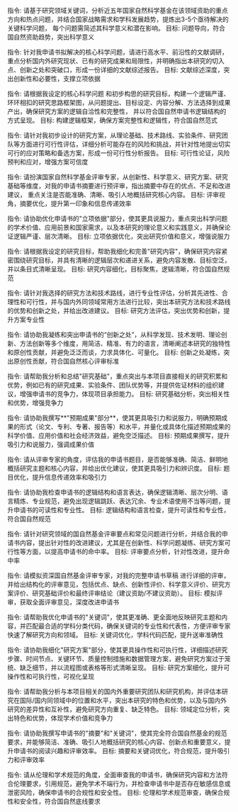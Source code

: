 指令: 请基于研究领域关键词，分析近五年国家自然科学基金在该领域资助的重点方向和热点问题，并结合国家战略需求和学科发展趋势，提炼出3-5个亟待解决的关键科学问题，
每个问题需简述其科学意义和潜在影响。
目标: 问题导向，符合国自然资助趋势，突出科学意义

指令: 针对我申请书拟解决的核心科学问题，请进行高水平、前沿性的文献调研，重点分析国内外研究现状、已有的研究成果和局限性，并明确指出本研究的切入点、创新之处和突破口，形成一份详细的文献综述报告。
目标: 文献综述深度，突出创新性和必要性，支撑立项依据

指令: 请根据我设定的核心科学问题 和初步构思的研究目标，构建一个逻辑严谨、环环相扣的研究思路框架图，从问题提出、目标设定、内容分解、方法选择到成果产出，确保研究方案的逻辑自洽性和完整性，
并以符合国自然申请书逻辑结构的方式呈现。
目标: 构建逻辑框架，确保方案完整性和逻辑性，符合国自然范式

指令: 请针对我初步设计的研究方案，从理论基础、技术路线、实验条件、研究团队等方面进行可行性评估，详细分析可能存在的风险和挑战，并针对性地提出切实可行的应对策略和备选方案，形成一份可行性分析报告。
目标: 可行性论证，风险预判和应对，增强方案可信度

指令: 请扮演国家自然科学基金评审专家，从创新性、科学意义、研究方案、研究基础等维度，对我的申请书摘要进行预评审，指出摘要中存在的优点、不足和改进建议，
重点关注是否能准确、清晰、吸引人地概括研究核心内容。
目标: 评审视角，摘要优化，提升第一印象和信息传递效率

指令: 请协助优化申请书的"立项依据"部分，使其更具说服力，重点突出科学问题的学术价值、应用前景和国家需求，以及本研究的理论意义和实践意义，并确保论证逻辑严谨、层次清晰。
目标: 立项依据优化，突出研究价值和意义，增强说服力

指令: 请根据我设定的研究目标，帮助我细化和完善"研究内容"，确保研究内容紧密围绕研究目标，并具有清晰的逻辑层次和递进关系，避免内容发散、目标空泛，并以条目式清晰呈现。
目标: 研究内容细化，目标聚焦，逻辑清晰，符合国自然规范

指令: 请针对我选择的研究方法和技术路线，进行专业性评估，分析其先进性、合理性和可行性，并与国内外同领域常用方法进行比较，突出本研究方法和技术路线的优势和创新之处，并给出改进建议。
目标: 研究方法评估，突出优势和创新，提升方案专业性

指令: 请协助我凝练和突出申请书的“创新之处”，从科学发现、技术发明、理论创新、方法创新等多个维度，用简洁、精准、有力的语言，清晰阐述本研究的独特性和原创性贡献，并避免泛泛而谈，力求具体化、可量化。
目标: 创新之处凝练，突出原创性贡献，符合国自然核心评审标准

指令: 请帮助我分析和总结"研究基础"，重点突出与本项目直接相关的研究积累和优势，例如已有的研究成果、实验条件、团队优势等，并提供佐证材料的组织建议，增强申请书的竞争力，体现项目承担能力。
目标: 研究基础分析，突出相关性和优势，增强竞争力

指令: 请协助我撰写**"预期成果"部分**，使其更具吸引力和说服力，明确预期成果的形式（论文、专利、专著、报告等）和水平，并量化或具体化描述预期成果的科学价值、应用价值和社会经济效益，避免空泛描述。
目标: 预期成果撰写，提升吸引力和说服力，强调成果价值

指令: 请从评审专家的角度，评估我的申请书题目，是否能够准确、简洁、鲜明地概括研究主题和核心内容，并给出优化建议，使其更具吸引力和辨识度。
目标: 题目优化，提升信息传递效率和吸引力

指令: 请协助我检查申请书的逻辑结构和语言表达，确保逻辑清晰、层次分明、语言精炼、专业规范，避免出现逻辑跳跃、表达冗余、专业术语使用不当等问题，提升申请书的可读性和专业性。
目标: 逻辑结构和语言检查，提升可读性和专业性，符合国自然规范

指令: 请针对研究领域的国自然基金评审要点和常见问题进行分析，并结合我的申请书内容，提出针对性的改进建议，尤其是在创新性、科学问题凝练、研究方案可行性等方面，以提高申请书的命中率。
目标: 评审要点分析，针对性改进，提升命中率

指令: 请模拟资深国自然基金评审专家，对我的完整申请书草稿 进行详细的评审，并给出结构化的评审意见，包括优点、缺点、创新性评价、科学意义评价、研究方案评价、研究基础评价和最终评审结论（建议资助/不建议资助）。
目标: 模拟评审，获取全面评审意见，深度改进申请书

指令: 请帮助我优化申请书的"关键词"，使其更准确、更全面地反映研究主题和内容，并匹配最合适的学科分类代码，确保关键词的专业性和代表性，方便评审专家快速了解研究方向和领域。
目标: 关键词优化，学科代码匹配，提升送审准确性

指令: 请协助我细化"研究方案"部分，使其更具操作性和可执行性，详细描述研究步骤、时间节点、关键环节、质量控制措施和数据管理方案，避免研究方案过于笼统、缺乏细节，并以流程图或表格等形式清晰呈现。
目标: 研究方案细化，提升可操作性和可执行性，可视化呈现

指令: 请帮助我分析与本项目相关的国内外重要研究团队和研究机构，并评估本研究在国际/国内同领域中的位置和水平，突出本研究的特色和优势，以及与国内外研究的差异性和互补性，避免研究方向重复、缺乏特色。
目标: 领域定位分析，突出特色和优势，体现学术价值和竞争力

指令: 请协助我撰写申请书的"摘要"和"关键词"，使其完全符合国自然基金的规范要求，并能够简洁、准确、吸引人地概括研究的核心内容、创新点和重要意义，提升申请书的阅读兴趣和评审效率。
目标: 摘要和关键词优化，符合规范，提升吸引力和评审效率

指令: 请从伦理和学术规范的角度，全面审查我的申请书，确保研究内容和方法符合伦理要求，引用规范，避免学术不端行为，并检查申请书中是否存在敏感信息或泄密风险，确保申请书的合规性和安全性。
目标: 伦理和学术规范审查，确保合规性和安全性，符合国自然底线要求